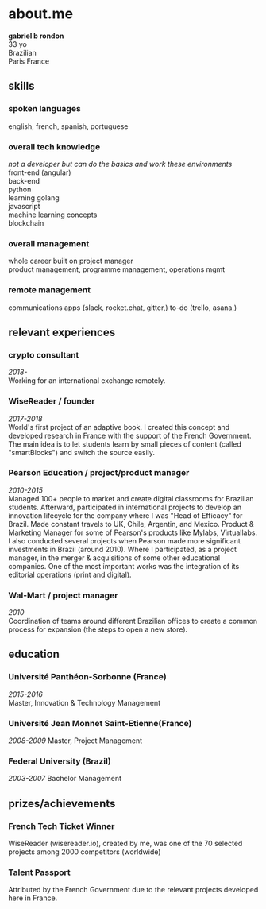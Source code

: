 # about.me
**gabriel b rondon**  
33 yo  
Brazilian  
Paris France  

## skills
### spoken languages 
english, french, spanish, portuguese
### overall tech knowledge
*not a developer but can do the basics and work these environments*  
front-end (angular)  
back-end  
python  
learning golang  
javascript  
machine learning concepts  
blockchain  

### overall management
whole career built on project manager  
product management, programme management, operations mgmt

### remote management
communications apps (slack, rocket.chat, gitter,)
to-do (trello, asana,)

## relevant experiences
### crypto consultant
*2018-*  
Working for an international exchange remotely.

### WiseReader / **founder**
*2017-2018*  
World's first project of an adaptive book. I created this concept and developed research in France with the support of the French Government. The main idea is to let students learn by small pieces of content (called "smartBlocks") and switch the source easily.

### Pearson Education / **project/product manager**
*2010-2015*  
Managed 100+ people to market and create digital classrooms for Brazilian students. Afterward, participated in international projects to develop an innovation lifecycle for the company where I was "Head of Efficacy" for Brazil. Made constant travels to UK, Chile, Argentin, and Mexico.
Product & Marketing Manager for some of Pearson's products like Mylabs, Virtuallabs. 
I also conducted several projects when Pearson made more significant investments in Brazil (around 2010). Where I participated, as a project manager, in the merger & acquisitions of some other educational companies.
One of the most important works was the integration of its editorial operations (print and digital).

### Wal-Mart / **project manager**
*2010*  
Coordination of teams around different Brazilian offices to create a common process for expansion (the steps to open a new store).

## education
### Université Panthéon-Sorbonne (France)
*2015-2016*  
Master, Innovation & Technology Management

### Université Jean Monnet Saint-Etienne(France)
*2008-2009*
Master, Project Management

### Federal University (Brazil)
*2003-2007*
Bachelor Management

## prizes/achievements
### French Tech Ticket Winner
WiseReader (wisereader.io), created by me, was one of the 70 selected projects among 2000 competitors (worldwide)

### Talent Passport
Attributed by the French Government due to the relevant projects developed here in France.

